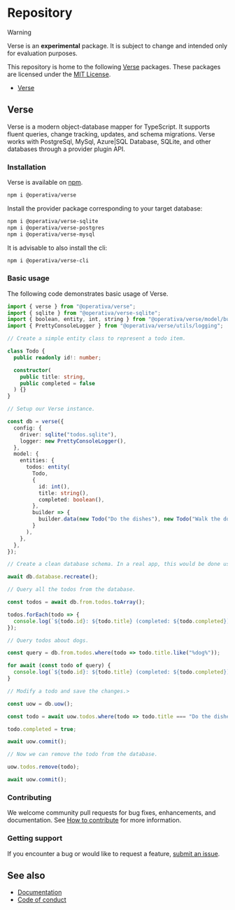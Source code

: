 # Repository

> [!WARNING]
> Verse is an **experimental** package. It is subject to change and intended only for evaluation purposes.

This repository is home to the following [Verse](http://about:blank/) packages. These packages are licensed under the [MIT License](LICENSE).

- [Verse](#verse)

## Verse

Verse is a modern object-database mapper for TypeScript. It supports fluent queries, change tracking, updates, and schema migrations. Verse works with PostgreSql, MySql, Azure|SQL Database, SQLite, and other databases through a provider plugin API.

### Installation

Verse is available on [npm](https://www.npmjs.com/package/@operativa/verse).

```bash
npm i @operativa/verse
```

Install the provider package corresponding to your target database:

```bash
npm i @operativa/verse-sqlite
npm i @operativa/verse-postgres
npm i @operativa/verse-mysql
```

It is advisable to also install the cli:

```bash
npm i @operativa/verse-cli
```

### Basic usage

The following code demonstrates basic usage of Verse.

```ts include ./apps/snippets/src/basic.ts
import { verse } from "@operativa/verse";
import { sqlite } from "@operativa/verse-sqlite";
import { boolean, entity, int, string } from "@operativa/verse/model/builder";
import { PrettyConsoleLogger } from "@operativa/verse/utils/logging";

// Create a simple entity class to represent a todo item.

class Todo {
  public readonly id!: number;

  constructor(
    public title: string,
    public completed = false
  ) {}
}

// Setup our Verse instance.

const db = verse({
  config: {
    driver: sqlite("todos.sqlite"),
    logger: new PrettyConsoleLogger(),
  },
  model: {
    entities: {
      todos: entity(
        Todo,
        {
          id: int(),
          title: string(),
          completed: boolean(),
        },
        builder => {
          builder.data(new Todo("Do the dishes"), new Todo("Walk the dog"));
        }
      ),
    },
  },
});

// Create a clean database schema. In a real app, this would be done using migrations.

await db.database.recreate();

// Query all the todos from the database.

const todos = await db.from.todos.toArray();

todos.forEach(todo => {
  console.log(`${todo.id}: ${todo.title} (completed: ${todo.completed})`);
});

// Query todos about dogs.

const query = db.from.todos.where(todo => todo.title.like("%dog%"));

for await (const todo of query) {
  console.log(`${todo.id}: ${todo.title} (completed: ${todo.completed})`);
}

// Modify a todo and save the changes.>

const uow = db.uow();

const todo = await uow.todos.where(todo => todo.title === "Do the dishes").single();

todo.completed = true;

await uow.commit();

// Now we can remove the todo from the database.

uow.todos.remove(todo);

await uow.commit();
```

### Contributing

We welcome community pull requests for bug fixes, enhancements, and documentation. See [How to contribute](./CONTRIBUTING.md) for more information.

### Getting support

If you encounter a bug or would like to request a feature, [submit an issue](https://github.com/operativa-dev/verse/issues/new/choose).

## See also

- [Documentation](https://about:blank/)
- [Code of conduct](CODE_OF_CONDUCT.md)
